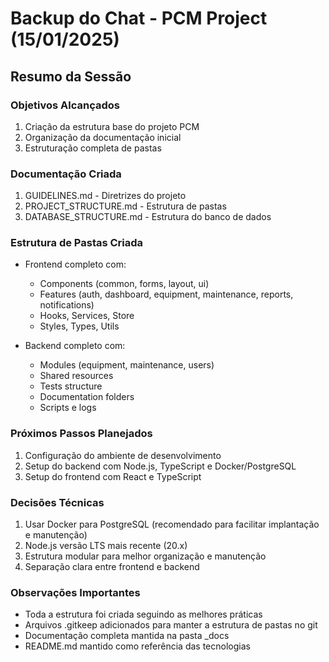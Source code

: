 # Backup do Chat - PCM Project (15/01/2025)

## Resumo da Sessão

### Objetivos Alcançados
1. Criação da estrutura base do projeto PCM
2. Organização da documentação inicial
3. Estruturação completa de pastas

### Documentação Criada
1. GUIDELINES.md - Diretrizes do projeto
2. PROJECT_STRUCTURE.md - Estrutura de pastas
3. DATABASE_STRUCTURE.md - Estrutura do banco de dados

### Estrutura de Pastas Criada
- Frontend completo com:
  - Components (common, forms, layout, ui)
  - Features (auth, dashboard, equipment, maintenance, reports, notifications)
  - Hooks, Services, Store
  - Styles, Types, Utils

- Backend completo com:
  - Modules (equipment, maintenance, users)
  - Shared resources
  - Tests structure
  - Documentation folders
  - Scripts e logs

### Próximos Passos Planejados
1. Configuração do ambiente de desenvolvimento
2. Setup do backend com Node.js, TypeScript e Docker/PostgreSQL
3. Setup do frontend com React e TypeScript

### Decisões Técnicas
1. Usar Docker para PostgreSQL (recomendado para facilitar implantação e manutenção)
2. Node.js versão LTS mais recente (20.x)
3. Estrutura modular para melhor organização e manutenção
4. Separação clara entre frontend e backend

### Observações Importantes
- Toda a estrutura foi criada seguindo as melhores práticas
- Arquivos .gitkeep adicionados para manter a estrutura de pastas no git
- Documentação completa mantida na pasta _docs
- README.md mantido como referência das tecnologias
